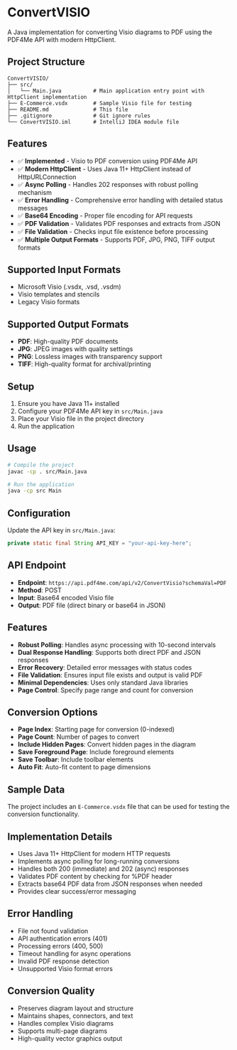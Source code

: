 # ConvertVISIO

A Java implementation for converting Visio diagrams to PDF using the PDF4Me API with modern HttpClient.

## Project Structure

```
ConvertVISIO/
├── src/
│   └── Main.java          # Main application entry point with HttpClient implementation
├── E-Commerce.vsdx        # Sample Visio file for testing
├── README.md              # This file
├── .gitignore             # Git ignore rules
└── ConvertVISIO.iml       # IntelliJ IDEA module file
```

## Features

- ✅ **Implemented** - Visio to PDF conversion using PDF4Me API
- ✅ **Modern HttpClient** - Uses Java 11+ HttpClient instead of HttpURLConnection
- ✅ **Async Polling** - Handles 202 responses with robust polling mechanism
- ✅ **Error Handling** - Comprehensive error handling with detailed status messages
- ✅ **Base64 Encoding** - Proper file encoding for API requests
- ✅ **PDF Validation** - Validates PDF responses and extracts from JSON
- ✅ **File Validation** - Checks input file existence before processing
- ✅ **Multiple Output Formats** - Supports PDF, JPG, PNG, TIFF output formats

## Supported Input Formats

- Microsoft Visio (.vsdx, .vsd, .vsdm)
- Visio templates and stencils
- Legacy Visio formats

## Supported Output Formats

- **PDF**: High-quality PDF documents
- **JPG**: JPEG images with quality settings
- **PNG**: Lossless images with transparency support
- **TIFF**: High-quality format for archival/printing

## Setup

1. Ensure you have Java 11+ installed
2. Configure your PDF4Me API key in `src/Main.java`
3. Place your Visio file in the project directory
4. Run the application

## Usage

```bash
# Compile the project
javac -cp . src/Main.java

# Run the application
java -cp src Main
```

## Configuration

Update the API key in `src/Main.java`:
```java
private static final String API_KEY = "your-api-key-here";
```

## API Endpoint

- **Endpoint**: `https://api.pdf4me.com/api/v2/ConvertVisio?schemaVal=PDF`
- **Method**: POST
- **Input**: Base64 encoded Visio file
- **Output**: PDF file (direct binary or base64 in JSON)

## Features

- **Robust Polling**: Handles async processing with 10-second intervals
- **Dual Response Handling**: Supports both direct PDF and JSON responses
- **Error Recovery**: Detailed error messages with status codes
- **File Validation**: Ensures input file exists and output is valid PDF
- **Minimal Dependencies**: Uses only standard Java libraries
- **Page Control**: Specify page range and count for conversion

## Conversion Options

- **Page Index**: Starting page for conversion (0-indexed)
- **Page Count**: Number of pages to convert
- **Include Hidden Pages**: Convert hidden pages in the diagram
- **Save Foreground Page**: Include foreground elements
- **Save Toolbar**: Include toolbar elements
- **Auto Fit**: Auto-fit content to page dimensions

## Sample Data

The project includes an `E-Commerce.vsdx` file that can be used for testing the conversion functionality.

## Implementation Details

- Uses Java 11+ HttpClient for modern HTTP requests
- Implements async polling for long-running conversions
- Handles both 200 (immediate) and 202 (async) responses
- Validates PDF content by checking for %PDF header
- Extracts base64 PDF data from JSON responses when needed
- Provides clear success/error messaging

## Error Handling

- File not found validation
- API authentication errors (401)
- Processing errors (400, 500)
- Timeout handling for async operations
- Invalid PDF response detection
- Unsupported Visio format errors

## Conversion Quality

- Preserves diagram layout and structure
- Maintains shapes, connectors, and text
- Handles complex Visio diagrams
- Supports multi-page diagrams
- High-quality vector graphics output 